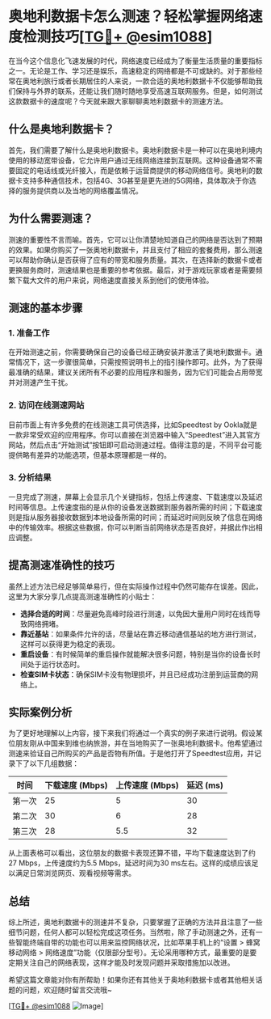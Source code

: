 # 奥地利数据卡怎么测速？轻松掌握网络速度检测技巧[[TG💪+ @esim1088](https://t.me/s/esim1088)]

在当今这个信息化飞速发展的时代，网络速度已经成为了衡量生活质量的重要指标之一。无论是工作、学习还是娱乐，高速稳定的网络都是不可或缺的。对于那些经常在奥地利旅行或者长期居住的人来说，一款合适的奥地利数据卡不仅能够帮助我们保持与外界的联系，还能让我们随时随地享受高速互联网服务。但是，如何测试这款数据卡的速度呢？今天就来跟大家聊聊奥地利数据卡的测速方法。

## 什么是奥地利数据卡？

首先，我们需要了解什么是奥地利数据卡。奥地利数据卡是一种可以在奥地利境内使用的移动宽带设备，它允许用户通过无线网络连接到互联网。这种设备通常不需要固定的电话线或光纤接入，而是依赖于运营商提供的移动网络信号。奥地利的数据卡支持多种通信技术，包括4G、3G甚至是更先进的5G网络，具体取决于你选择的服务提供商以及当地的网络覆盖情况。

## 为什么需要测速？

测速的重要性不言而喻。首先，它可以让你清楚地知道自己的网络是否达到了预期的效果。如果你购买了一张奥地利数据卡，并且支付了相应的套餐费用，那么测速可以帮助你确认是否获得了应有的带宽和服务质量。其次，在选择新的数据卡或者更换服务商时，测速结果也是重要的参考依据。最后，对于游戏玩家或者是需要频繁下载大文件的用户来说，网络速度直接关系到他们的使用体验。

## 测速的基本步骤

### 1. 准备工作

在开始测速之前，你需要确保自己的设备已经正确安装并激活了奥地利数据卡。通常情况下，这一步骤很简单，只需按照说明书上的指引操作即可。此外，为了获得最准确的结果，建议关闭所有不必要的应用程序和服务，因为它们可能会占用带宽并对测速产生干扰。

### 2. 访问在线测速网站

目前市面上有许多免费的在线测速工具可供选择，比如Speedtest by Ookla就是一款非常受欢迎的应用程序。你可以直接在浏览器中输入“Speedtest”进入其官方网站，然后点击“开始测试”按钮即可启动测速过程。值得注意的是，不同平台可能提供略有差异的功能选项，但基本原理都是一样的。

### 3. 分析结果

一旦完成了测速，屏幕上会显示几个关键指标，包括上传速度、下载速度以及延迟时间等信息。上传速度指的是从你的设备发送数据到服务器所需的时间；下载速度则是指从服务器接收数据到本地设备所需的时间；而延迟时间则反映了信息在网络中的传输效率。根据这些数据，你可以判断当前网络状态是否良好，并据此作出相应调整。

## 提高测速准确性的技巧

虽然上述方法已经足够简单易行，但在实际操作过程中仍然可能存在误差。因此，这里为大家分享几点提高测速准确性的小贴士：

- **选择合适的时间**：尽量避免高峰时段进行测速，以免因大量用户同时在线而导致网络拥堵。
- **靠近基站**：如果条件允许的话，尽量站在靠近移动通信基站的地方进行测试，这样可以获得更为稳定的表现。
- **重启设备**：有时候简单的重启操作就能解决很多问题，特别是当你的设备长时间处于运行状态时。
- **检查SIM卡状态**：确保SIM卡没有物理损坏，并且已经成功注册到运营商的网络上。

## 实际案例分析

为了更好地理解以上内容，接下来我们将通过一个真实的例子来进行说明。假设某位朋友刚从中国来到维也纳旅游，并在当地购买了一张奥地利数据卡。他希望通过测速来验证自己所购买的产品是否物有所值。于是他打开了Speedtest应用，并记录下了以下几组数据：

| 时间       | 下载速度 (Mbps) | 上传速度 (Mbps) | 延迟 (ms) |
|------------|------------------|------------------|-----------|
| 第一次     | 25               | 5                | 30        |
| 第二次     | 30               | 6                | 28        |
| 第三次     | 28               | 5.5              | 32        |

从上面表格可以看出，这位朋友的数据卡表现还算不错，平均下载速度达到了约27 Mbps，上传速度约为5.5 Mbps，延迟时间为30 ms左右。这样的成绩应该足以满足日常浏览网页、观看视频等需求。

## 总结

综上所述，奥地利数据卡的测速并不复杂，只要掌握了正确的方法并且注意了一些细节问题，任何人都可以轻松完成这项任务。当然啦，除了手动测速之外，还有一些智能终端自带的功能也可以用来监控网络状况，比如苹果手机上的“设置 > 蜂窝移动网络 > 网络速度”功能（仅限部分型号）。无论采用哪种方式，最重要的是要定期关注自己的网络表现，这样才能及时发现问题并采取措施加以改进。

希望这篇文章能对你有所帮助！如果你还有其他关于奥地利数据卡或者其他相关话题的问题，欢迎随时留言交流哦~ 

[[TG💪+ @esim1088](https://t.me/s/esim1088) ![Image](https://i.postimg.cc/4NQfJmqS/Snipaste-2025-05-13-00-14-12.png)]